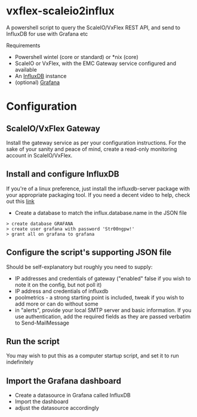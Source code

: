 # vxflex-scaleio2influx
A powershell script to query the ScaleIO/VxFlex REST API, and send to InfluxDB for use with Grafana etc

Requirements
- Powershell wintel (core or standard) or *nix (core)
- ScaleIO or VxFlex, with the EMC Gateway service configured and available
- An [InfluxDB](https://www.influxdata.com/) instance
- (optional) [Grafana](https://grafana.com/)

# Configuration

## ScaleIO/VxFlex Gateway

Install the gateway service as per your configuration instructions. For the sake of your sanity and peace of mind, create a read-only monitoring account in ScaleIO/VxFlex.

## Install and configure InfluxDB

If you're of a linux preference, just install the influxdb-server package with your appropriate packaging tool. If you need a decent video to help, check out this [link](https://www.youtube.com/watch?v=tI7B7AQFEJk])

- Create a database to match the influx.database.name in the JSON file
~~~~
> create database GRAFANA
> create user grafana with password 'Str00ngpw!'
> grant all on grafana to grafana 
~~~~

## Configure the script's supporting JSON file

Should be self-explanatory but roughly you need to supply:
- IP addresses and credentials of gateway ("enabled" false if you wish to note it on the config, but not poll it)
- IP address and credentials of influxdb
- poolmetrics - a strong starting point is included, tweak if you wish to add more or can do without some
- in "alerts", provide your local SMTP server and basic information. If you use authentication, add the required fields as they are passed verbatim to Send-MailMessage

## Run the script

You may wish to put this as a computer startup script, and set it to run indefinitely

## Import the Grafana dashboard

- Create a datasource in Grafana called InfluxDB
- Import the dashboard
- adjust the datasource accordingly
